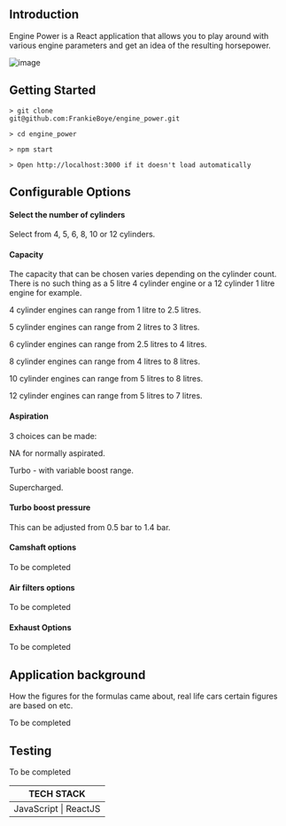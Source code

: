 ## Introduction

Engine Power is a React application that allows you to play around with various engine parameters and get an idea of the resulting horsepower.

![image](https://user-images.githubusercontent.com/44870179/83954883-e9160b80-a844-11ea-8177-6b7afc934089.png)

## Getting Started

```
> git clone
git@github.com:FrankieBoye/engine_power.git

> cd engine_power

> npm start

> Open http://localhost:3000 if it doesn't load automatically

```

## Configurable Options

#### Select the number of cylinders

Select from 4, 5, 6, 8, 10 or 12 cylinders.

#### Capacity

The capacity that can be chosen varies depending on the cylinder count. There is no such thing as a 5 litre 4 cylinder engine or a 12 cylinder 1 litre engine for example.

4 cylinder engines can range from 1 litre to 2.5 litres.

5 cylinder engines can range from 2 litres to 3 litres.

6 cylinder engines can range from 2.5 litres to 4 litres.

8 cylinder engines can range from 4 litres to 8 litres.

10 cylinder engines can range from 5 litres to 8 litres.

12 cylinder engines can range from 5 litres to 7 litres.

#### Aspiration

3 choices can be made:

NA for normally aspirated.

Turbo - with variable boost range.

Supercharged.

#### Turbo boost pressure

This can be adjusted from 0.5 bar to 1.4 bar.

#### Camshaft options

To be completed

#### Air filters options

To be completed

#### Exhaust Options

To be completed

## Application background

How the figures for the formulas came about, real life cars certain figures are based on etc.

To be completed


## Testing

To be completed


|      TECH STACK                                      |
|    :------:                                          |
|JavaScript \| ReactJS

